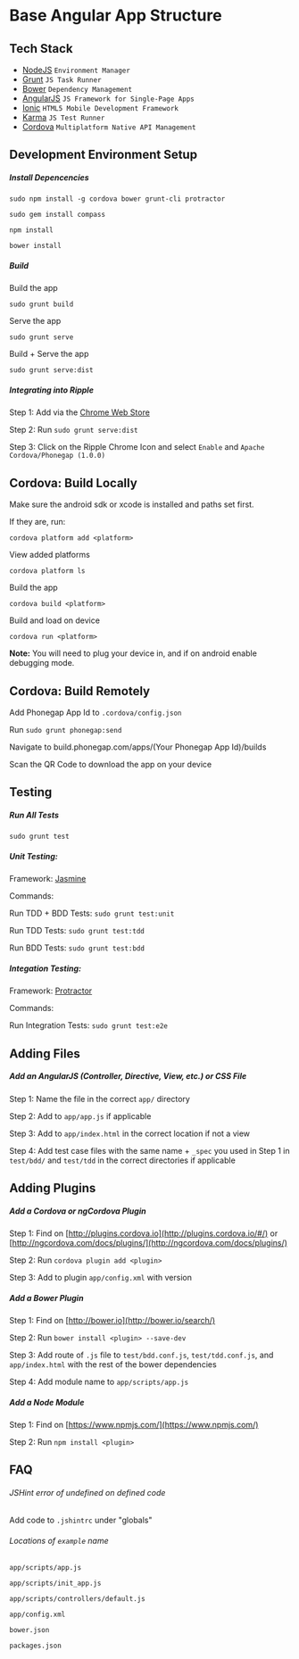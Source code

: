 Base Angular App Structure
==========================

## Tech Stack

- [NodeJS](http://nodejs.org/) `Environment Manager`
- [Grunt](http://gruntjs.com/getting-started) `JS Task Runner`
- [Bower](http://bower.io/docs/api/) `Dependency Management`
- [AngularJS](https://code.angularjs.org/1.3.8/docs/api) `JS Framework for Single-Page Apps`
- [Ionic](http://ionicframework.com/docs/) `HTML5 Mobile Development Framework`
- [Karma](https://karma-runner.github.io/0.12/index.html) `JS Test Runner`
- [Cordova](https://cordova.apache.org/docs/en/4.0.0/) `Multiplatform Native API Management`

## Development Environment Setup

##### Install Depencencies

`sudo npm install -g cordova bower grunt-cli protractor`

`sudo gem install compass`

`npm install`

`bower install`

##### Build

Build the app

`sudo grunt build`

Serve the app

`sudo grunt serve`

Build + Serve the app

`sudo grunt serve:dist`

##### Integrating into Ripple

Step 1: Add via the [Chrome Web Store](https://chrome.google.com/webstore/detail/ripple-emulator-beta/geelfhphabnejjhdalkjhgipohgpdnoc?hl=en)

Step 2: Run `sudo grunt serve:dist`

Step 3: Click on the Ripple Chrome Icon and select `Enable` and `Apache Cordova/Phonegap (1.0.0)`

## Cordova: Build Locally

Make sure the android sdk or xcode is installed and paths set first.

If they are, run:

`cordova platform add <platform>`

View added platforms

`cordova platform ls`

Build the app

`cordova build <platform>`

Build and load on device

`cordova run <platform>`

**Note:** You will need to plug your device in, and if on android enable debugging mode.

## Cordova: Build Remotely

Add Phonegap App Id to `.cordova/config.json`

Run `sudo grunt phonegap:send`

Navigate to build.phonegap.com/apps/(Your Phonegap App Id)/builds

Scan the QR Code to download the app on your device

## Testing

##### Run All Tests

`sudo grunt test`

##### Unit Testing: 

Framework: [Jasmine](https://jasmine.github.io/2.0/introduction.html)

Commands:
	
Run TDD + BDD Tests: `sudo grunt test:unit`

Run TDD Tests: `sudo grunt test:tdd`

Run BDD Tests: `sudo grunt test:bdd`

##### Integation Testing:

Framework: [Protractor](https://angular.github.io/protractor/#/api)

Commands:

Run Integration Tests: `sudo grunt test:e2e`

## Adding Files

##### Add an AngularJS (Controller, Directive, View, etc.) or CSS File

Step 1: Name the file in the correct `app/` directory

Step 2: Add to `app/app.js` if applicable

Step 3: Add to `app/index.html` in the correct location if not a view

Step 4: Add test case files with the same name + `_spec` you used in Step 1 in `test/bdd/` and `test/tdd` in the correct directories if applicable 

## Adding Plugins

##### Add a Cordova or ngCordova Plugin

Step 1: Find on [http://plugins.cordova.io](http://plugins.cordova.io/#/) or [http://ngcordova.com/docs/plugins/](http://ngcordova.com/docs/plugins/)

Step 2: Run `cordova plugin add <plugin>`

Step 3: Add to plugin `app/config.xml` with version

##### Add a Bower Plugin

Step 1: Find on [http://bower.io](http://bower.io/search/)

Step 2: Run `bower install <plugin> --save-dev`

Step 3: Add route of `.js` file to `test/bdd.conf.js`, `test/tdd.conf.js`, and `app/index.html` with the rest of the bower dependencies

Step 4: Add module name to `app/scripts/app.js` 

##### Add a Node Module

Step 1: Find on [https://www.npmjs.com/](https://www.npmjs.com/)

Step 2: Run `npm install <plugin>`

## FAQ

###### JSHint error of undefined on defined code

Add code to `.jshintrc` under "globals"

###### Locations of `example` name

`app/scripts/app.js`

`app/scripts/init_app.js`

`app/scripts/controllers/default.js`

`app/config.xml`

`bower.json`

`packages.json`